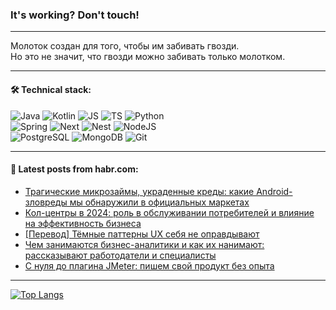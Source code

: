 ### It's working? Don't touch!

---
Молоток создан для того, чтобы им забивать гвозди. <br>
Но это не значит, что гвозди можно забивать только молотком.

---

#### 🛠️ Technical stack:

![Java](https://img.shields.io/badge/Java-informational?logo=Oracle&style=flat&logoColor=white&color=FF4500)
![Kotlin](https://img.shields.io/badge/Kotlin-informational?logo=Kotlin&style=flat&logoColor=white&color=774D97)
![JS](https://img.shields.io/badge/JS-informational?logo=javaScript&style=flat&logoColor=black&color=F7Df1E)
![TS](https://img.shields.io/badge/TypeScript-informational?logo=typeScript&style=flat&logoColor=black&color=017acc)
![Python](https://img.shields.io/badge/Python-informational?logo=Python&style=flat&logoColor=black&color=ffdd54) <br>
![Spring](https://img.shields.io/badge/SpringBoot-informational?logo=SpringBoot&style=flat&logoColor=white&color=6DB33F) 
![Next](https://img.shields.io/badge/Next.js-informational?logo=Next.js&style=flat&logoColor=white&color=3671a1)
![Nest](https://img.shields.io/badge/NestJS-informational?logo=NestJS&style=flat&logoColor=white&color=E0234E)
![NodeJS](https://img.shields.io/badge/NodeJS-informational?logo=node.js&style=flat&logoColor=white&color=70A760) <br>
![PostgreSQL](https://img.shields.io/badge/PostgreSQL-informational?logo=PostgreSQL&style=flat&logoColor=white&color=DAA520)
![MongoDB](https://img.shields.io/badge/MongoDB-informational?logo=MongoDB&style=flat&logoColor=white&color=870000)
![Git](https://img.shields.io/badge/Git-informational?logo=git&style=flat&logoColor=white&color=f74e28)

___

#### 💬 Latest posts from habr.com:

<!-- BLOG-POST-LIST:START -->
- [Трагические микрозаймы, украденные креды: какие Android-зловреды мы обнаружили в официальных маркетах](https://habr.com/ru/companies/kaspersky/articles/793114/?utm_source=habrahabr&utm_medium=rss&utm_campaign=793114)
- [Кол-центры в 2024: роль в обслуживании потребителей и влияние на эффективность бизнеса](https://habr.com/ru/companies/newtel/articles/793834/?utm_source=habrahabr&utm_medium=rss&utm_campaign=793834)
- [[Перевод] Тёмные паттерны UX себя не оправдывают](https://habr.com/ru/articles/794124/?utm_source=habrahabr&utm_medium=rss&utm_campaign=794124)
- [Чем занимаются бизнес-аналитики и как их нанимают: рассказывают работодатели и специалисты](https://habr.com/ru/companies/yandex_praktikum/articles/791738/?utm_source=habrahabr&utm_medium=rss&utm_campaign=791738)
- [С нуля до плагина JMeter: пишем свой продукт без опыта](https://habr.com/ru/articles/794114/?utm_source=habrahabr&utm_medium=rss&utm_campaign=794114)
<!-- BLOG-POST-LIST:END -->

---
[![Top Langs](https://github-readme-stats-git-master-advtsetting-gmailcom.vercel.app/api/top-langs/?username=zloylis&langs_count=10&hide_title=false&title_color=e6edf3&size_weight=0.5&count_weight=0.5&layout=compact&hide_border=true&theme=dracula)](https://github.com/zloylis)

<!-- ![GitHub stats](https://github-readme-stats-git-master-advtsetting-gmailcom.vercel.app/api?username=zloylis&show_icons=true&hide_border=true&theme=dracula&hide_title=true&include_all_commits=true&count_private=true&hide=contribs&hide_rank=true) -->
